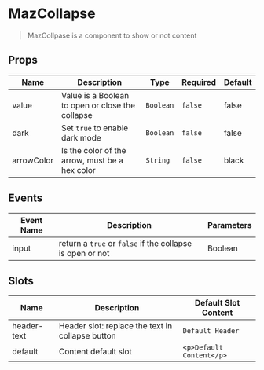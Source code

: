 # MazCollapse

> MazCollpase is a component to show or not content

## Props

<!-- @vuese:MazCollapse:props:start -->
|Name|Description|Type|Required|Default|
|---|---|---|---|---|
|value|Value is a Boolean to open or close the collapse|`Boolean`|`false`|false|
|dark|Set `true` to enable dark mode|`Boolean`|`false`|false|
|arrowColor|Is the color of the arrow, must be a hex color|`String`|`false`|black|

<!-- @vuese:MazCollapse:props:end -->


## Events

<!-- @vuese:MazCollapse:events:start -->
|Event Name|Description|Parameters|
|---|---|---|
|input|return a `true` or `false` if the collapse is open or not|Boolean|

<!-- @vuese:MazCollapse:events:end -->


## Slots

<!-- @vuese:MazCollapse:slots:start -->
|Name|Description|Default Slot Content|
|---|---|---|
|header-text|Header slot: replace the text in collapse button|`Default Header`|
|default|Content default slot|`<p>Default Content</p>`|

<!-- @vuese:MazCollapse:slots:end -->



